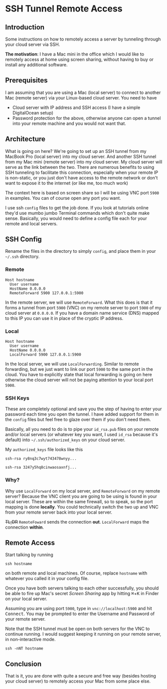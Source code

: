 # SSH Tunnel Remote Access

## Introduction
Some instructions on how to remotely access a server by tunneling through your cloud server via SSH.

**The motivation**: I have a Mac mini in the office which I would like to remotely access at home using screen sharing, without having to buy or install any additional software.

## Prerequisites
I am assuming that you are using a Mac (local server) to connect to another Mac (remote server) via your Linux-based cloud server. You need to have

- Cloud server with IP address and SSH access (I have a simple DigitalOcean setup)
- Password protection for the above, otherwise anyone can open a tunnel into your remote machine and you would not want that.

## Architecture
What is going on here? We're going to set up an SSH tunnel from my MacBook Pro (local server) into my cloud server. And another SSH tunnel from my Mac mini (remote server) into my cloud server. My cloud server will serve as the link between the two. There are numerous benefits to using SSH tunneling to facilitate this connection, especially when your remote IP is non-static, or you just don't have access to the remote network or don't want to expose it to the internet (or like me, too much work)

The context here is based on screen share so I will be using VNC port `5900` in examples. You can of course open any port you want.

I use ssh `config` files to get the job done. If you look at tutorials online they'd use mumbo jumbo Terminal commands which don't quite make sense. Basically, you would need to define a config file each for your remote and local servers.

## SSH Config

Rename the files in the directory to simply `config`, and place them in your `~/.ssh` directory.

### Remote

```ssh
Host hostname
  User username
  HostName 0.0.0.0
  RemoteForward 5900 127.0.0.1:5900
```

In the remote server, we will use `RemoteForward`. What this does is that it forms a tunnel from port `5900` (VNC) on my remote server to port `5900` of my cloud server at `0.0.0.0`. If you have a domain name service (DNS) mapped to this IP you can use it in place of the cryptic IP address.

### Local

```ssh
Host hostname
  User username
  HostName 0.0.0.0
  LocalForward 5900 127.0.0.1:5900
```

In the local server, we will use `LocalForwarding`. Similar to remote forwarding, but we just want to link our port `5900` to the same port in the cloud. You have to explicitly state that local forwarding is going on here otherwise the cloud server will not be paying attention to your local port `5900`.

### SSH Keys

These are completely optional and save you the step of having to enter your password each time you open the tunnel. I have added support for them in the `config` files but feel free to glaze over them if you don't need them.

Basically, all you need to do is to pipe your `id_rsa.pub` files on your remote and/or local servers (or whatever key you want, I used `id_rsa` because it's default) into `~/.ssh/authorized_keys` on your cloud server.

My `authorized_keys` file looks like this

```ssh
ssh-rsa ry8nq3c7wyt743478wnyy...

ssh-rsa 3247y5hq8cinwaosaxnfj...

```

### Why?
Why use `LocalForward` on my local server, and `RemoteForward` on my remote server? Because the VNC client you are going to be using is found in your local server. These are within the same firewall, so to speak, so the port mapping is done **locally**. You could technically switch the two up and VNC from your remote server back into your local server.

~~TL;DR~~ `RemoteFoward` sends the connection **out**. `LocalForward` maps the connection **within**.

## Remote Access
Start talking by running

```shell
ssh hostname
```

on both remote and local machines. Of course, replace `hostname` with whatever you called it in your config file.

Once you have both servers talking to each other successfully, you should be able to fire up Mac's secret *Screen Sharing* app by hitting <kbd>⌘</kbd>+<kbd>K</kbd> in Finder on your local server.

Assuming you are using port `5900`, type in `vnc://localhost:5900` and hit <kbd>Connect</kbd>. You may be prompted to enter the Username and Password of your remote server.

Note that the SSH tunnel must be open on both servers for the VNC to continue running. I would suggest keeping it running on your remote server, in non-interactive mode.

```shell
ssh -nNT hostname
```

## Conclusion

That is it, you are done with quite a secure and free way (besides hosting your cloud server) to remotely access your Mac from some place else.
